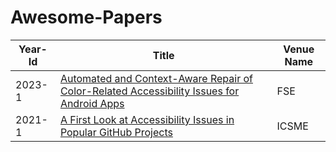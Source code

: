 # Awesome-Papers

| Year-Id | Title                                                                                                                                                                     | Venue Name |
| ------- | ------------------------------------------------------------------------------------------------------------------------------------------------------------------------- | ---------------- |
| 2023-1  | [Automated and Context-Aware Repair of Color-Related Accessibility Issues for Android Apps](https://dl.acm.org/doi/pdf/10.1145/3611643.3616329)                                                 | FSE           |
| 2021-1  | [A First Look at Accessibility Issues in Popular GitHub Projects](https://ieeexplore.ieee.org/document/9609147)                                                 | ICSME           |


